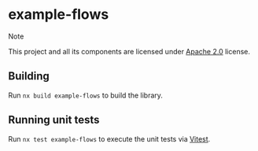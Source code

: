 # example-flows

> [!NOTE]
> This project and all its components are licensed under [Apache 2.0](./LICENSE) license.

## Building

Run `nx build example-flows` to build the library.

## Running unit tests

Run `nx test example-flows` to execute the unit tests via [Vitest](https://vitest.dev/).
